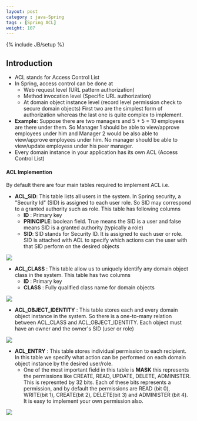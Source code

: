 ```yaml
---
layout: post
category : java-Spring
tags : [Spring ACL]
weight: 107
---
```


{% include JB/setup %}

## Introduction


* ACL stands for Access Control List
* In Spring, access control can be done at
  * Web request level (URL pattern authorization)
  * Method invocation level (Specific URL authorization)
  * At domain object instance level (record level permission check to secure domain objects)
 First two are the simplest form of authorization whereas the last one is quite complex to implement.
* **Example:** Suppose there are two managers and 5 + 5 = 10 employees are there under them. So Manager 1 should be able to view/approve employees under him and Manager 2 would be also able to view/approve employees under him. No manager should be able to view/update employess under his peer manager.
* Every domain instance in your application has its own ACL (Access Control List) 


#### ACL Implemention
By default there are four main tables required to implement ACL i.e.

* **ACL_SID**: This table lists all users in the system. In Spring security, a "Security Id" (SID) is assigned to each user role. So SID may correspond to a granted authority such as role. This table has following columns
  * **ID** : Primary key
  * **PRINCIPLE**: boolean field. True means the SID is a user and false means SID is a granted authority (typically a role)
  * **SID**: SID stands for Security ID. It is assigned to each user or role. SID is attached with ACL to specify which actions can the user with that SID perform on the desired objects
<img src="https://cloud.githubusercontent.com/assets/11231867/15608796/d05f2614-2439-11e6-9637-d6d0b1667349.png"/>

* **ACL_CLASS** : This table allow us to uniquely identify any domain object class in the system. This table has two columns
  * **ID** : Primary key
  * **CLASS** : Fully qualified class name for domain objects
<img src="https://cloud.githubusercontent.com/assets/11231867/15608799/d4da94ee-2439-11e6-93c5-d8a3414dbfcb.png"/>

* **ACL_OBJECT_IDENTITY** : This table stores each and every domain object instance in the system. So there is a one-to-many relation between ACL_CLASS and ACL_OBJECT_IDENTITY. Each object must have an owner and the owner's SID (user or role)
<img src="https://cloud.githubusercontent.com/assets/11231867/15608800/d8497636-2439-11e6-8a22-cfbdba857f53.png"/>

* **ACL_ENTRY** : This table stores individual permission to each recipient. In this table we specify what action can be performed on each domain object instance by the desired user/role.
  * One of the most important field in this table is **MASK** this represents the permissions like CREATE, READ, UPDATE, DELETE, ADMINISTER. This is represnted by 32 bits. Each of these bits represents a permission, and by default the permissions are READ (bit 0), WRITE(bit 1), CREATE(bit 2), DELETE(bit 3) and ADMINISTER (bit 4). It is easy to implement your own permission also.
<img src="https://cloud.githubusercontent.com/assets/11231867/15608801/daf6e850-2439-11e6-9bb2-4ccbbb78fb32.png"/>

